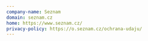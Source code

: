 ```yaml
---
company-name: Seznam
domain: seznam.cz
home: https://www.seznam.cz/
privacy-policy: https://o.seznam.cz/ochrana-udaju/
---
```




